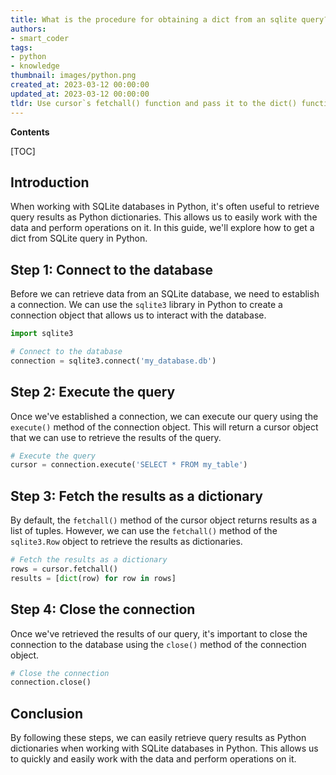 ```yaml
---
title: What is the procedure for obtaining a dict from an sqlite query?
authors:
- smart_coder
tags:
- python
- knowledge
thumbnail: images/python.png
created_at: 2023-03-12 00:00:00
updated_at: 2023-03-12 00:00:00
tldr: Use cursor`s fetchall() function and pass it to the dict() function.
---
```


**Contents**

[TOC]

## Introduction

When working with SQLite databases in Python, it's often useful to retrieve query results as Python dictionaries. This allows us to easily work with the data and perform operations on it. In this guide, we'll explore how to get a dict from SQLite query in Python.


## Step 1: Connect to the database

Before we can retrieve data from an SQLite database, we need to establish a connection. We can use the `sqlite3` library in Python to create a connection object that allows us to interact with the database.

```python
import sqlite3

# Connect to the database
connection = sqlite3.connect('my_database.db')
```


## Step 2: Execute the query

Once we've established a connection, we can execute our query using the `execute()` method of the connection object. This will return a cursor object that we can use to retrieve the results of the query.

```python
# Execute the query
cursor = connection.execute('SELECT * FROM my_table')
```


## Step 3: Fetch the results as a dictionary

By default, the `fetchall()` method of the cursor object returns results as a list of tuples. However, we can use the `fetchall()` method of the `sqlite3.Row` object to retrieve the results as dictionaries. 

```python
# Fetch the results as a dictionary
rows = cursor.fetchall()
results = [dict(row) for row in rows]
```


## Step 4: Close the connection

Once we've retrieved the results of our query, it's important to close the connection to the database using the `close()` method of the connection object.

```python
# Close the connection
connection.close()
```

## Conclusion

By following these steps, we can easily retrieve query results as Python dictionaries when working with SQLite databases in Python. This allows us to quickly and easily work with the data and perform operations on it.

